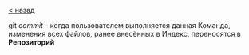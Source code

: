 [< назад](readme.md)

git *commit* - когда пользователем выполняется данная Команда, изменения всех файлов, ранее внесённых в Индекс, переносятся в **Репозиторий** 
